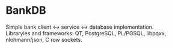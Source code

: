# BankDB
Simple bank client <-> service <-> database implementation.  
Libraryies and frameworks: QT, PostgreSQL, PL/PGSQL, libpqxx, nlohmann/json, C row sockets.

